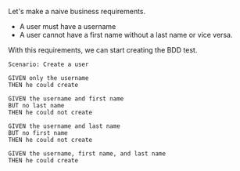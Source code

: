 Let's make a naive business requirements.

- A user must have a username
- A user cannot have a first name without a last name or vice versa.

With this requirements, we can start creating the BDD test.

```gkerkin
Scenario: Create a user

GIVEN only the username
THEN he could create

GIVEN the username and first name
BUT no last name
THEN he could not create

GIVEN the username and last name
BUT no first name
THEN he could not create

GIVEN the username, first name, and last name
THEN he could create
```